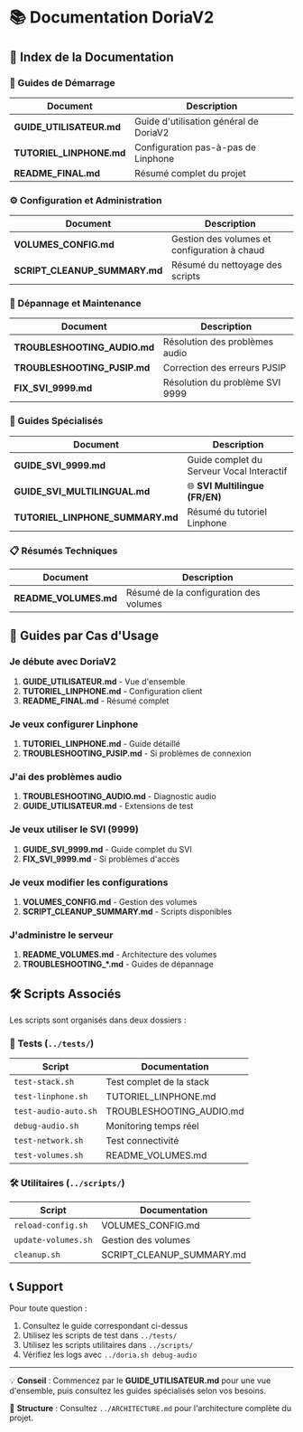 # 📚 Documentation DoriaV2

## 📖 Index de la Documentation

### 🚀 Guides de Démarrage

| Document | Description |
|----------|-------------|
| **GUIDE_UTILISATEUR.md** | Guide d'utilisation général de DoriaV2 |
| **TUTORIEL_LINPHONE.md** | Configuration pas-à-pas de Linphone |
| **README_FINAL.md** | Résumé complet du projet |

### ⚙️ Configuration et Administration

| Document | Description |
|----------|-------------|
| **VOLUMES_CONFIG.md** | Gestion des volumes et configuration à chaud |
| **SCRIPT_CLEANUP_SUMMARY.md** | Résumé du nettoyage des scripts |

### 🔧 Dépannage et Maintenance

| Document | Description |
|----------|-------------|
| **TROUBLESHOOTING_AUDIO.md** | Résolution des problèmes audio |
| **TROUBLESHOOTING_PJSIP.md** | Correction des erreurs PJSIP |
| **FIX_SVI_9999.md** | Résolution du problème SVI 9999 |

### 📱 Guides Spécialisés

| Document | Description |
|----------|-------------|
| **GUIDE_SVI_9999.md** | Guide complet du Serveur Vocal Interactif |
| **GUIDE_SVI_MULTILINGUAL.md** | 🌐 **SVI Multilingue (FR/EN)** |
| **TUTORIEL_LINPHONE_SUMMARY.md** | Résumé du tutoriel Linphone |

### 📋 Résumés Techniques

| Document | Description |
|----------|-------------|
| **README_VOLUMES.md** | Résumé de la configuration des volumes |

## 🎯 Guides par Cas d'Usage

### Je débute avec DoriaV2
1. **GUIDE_UTILISATEUR.md** - Vue d'ensemble
2. **TUTORIEL_LINPHONE.md** - Configuration client
3. **README_FINAL.md** - Résumé complet

### Je veux configurer Linphone
1. **TUTORIEL_LINPHONE.md** - Guide détaillé
2. **TROUBLESHOOTING_PJSIP.md** - Si problèmes de connexion

### J'ai des problèmes audio
1. **TROUBLESHOOTING_AUDIO.md** - Diagnostic audio
2. **GUIDE_UTILISATEUR.md** - Extensions de test

### Je veux utiliser le SVI (9999)
1. **GUIDE_SVI_9999.md** - Guide complet du SVI
2. **FIX_SVI_9999.md** - Si problèmes d'accès

### Je veux modifier les configurations
1. **VOLUMES_CONFIG.md** - Gestion des volumes
2. **SCRIPT_CLEANUP_SUMMARY.md** - Scripts disponibles

### J'administre le serveur
1. **README_VOLUMES.md** - Architecture des volumes
2. **TROUBLESHOOTING_*.md** - Guides de dépannage

## 🛠️ Scripts Associés

Les scripts sont organisés dans deux dossiers :

### 🧪 Tests (`../tests/`)
| Script | Documentation |
|--------|---------------|
| `test-stack.sh` | Test complet de la stack |
| `test-linphone.sh` | TUTORIEL_LINPHONE.md |
| `test-audio-auto.sh` | TROUBLESHOOTING_AUDIO.md |
| `debug-audio.sh` | Monitoring temps réel |
| `test-network.sh` | Test connectivité |
| `test-volumes.sh` | README_VOLUMES.md |

### 🛠️ Utilitaires (`../scripts/`)
| Script | Documentation |
|--------|---------------|
| `reload-config.sh` | VOLUMES_CONFIG.md |
| `update-volumes.sh` | Gestion des volumes |
| `cleanup.sh` | SCRIPT_CLEANUP_SUMMARY.md |

## 📞 Support

Pour toute question :
1. Consultez le guide correspondant ci-dessus
2. Utilisez les scripts de test dans `../tests/`
3. Utilisez les scripts utilitaires dans `../scripts/`  
4. Vérifiez les logs avec `../doria.sh debug-audio`

---

💡 **Conseil** : Commencez par le **GUIDE_UTILISATEUR.md** pour une vue d'ensemble, puis consultez les guides spécialisés selon vos besoins.

📁 **Structure** : Consultez `../ARCHITECTURE.md` pour l'architecture complète du projet.
